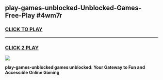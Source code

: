 
## play-games-unblocked-Unblocked-Games-Free-Play #4wm7r
<h3>
<a href="https://us.freeplayer.one?title=play-games-unblocked&ref=9M">CLICK TO PLAY</a></h3>
<hr>

<h3>
<a href="https://us.freeplayer.one?title=play-games-unblocked&ref=9M">CLICK 2 PLAY</a>
  
</h3>

<a href="https://us.freeplayer.one?title=play-games-unblocked&ref=9M"><img src="https://clearcache.store/games.png"></a>


**play-games-unblocked games unblocked: Your Gateway to Fun and Accessible Online Gaming**
